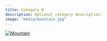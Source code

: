 ```yaml
---
title: Category B
description: Optional category description.
image: "media/mountain.jpg"
---
```


[![Mountain](media/mountain.jpg)](media/mountain.jpg)
